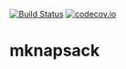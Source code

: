 [![Build Status](https://travis-ci.org/madedotcom/mknapsack.svg?branch=master)](https://travis-ci.org/madedotcom/mknapsack)
[![codecov.io](https://codecov.io/github/madedotcom/mknapsack/coverage.svg?branch=master)](https://codecov.io/github/madedotcom/mknapsack?branch=master)


# mknapsack
